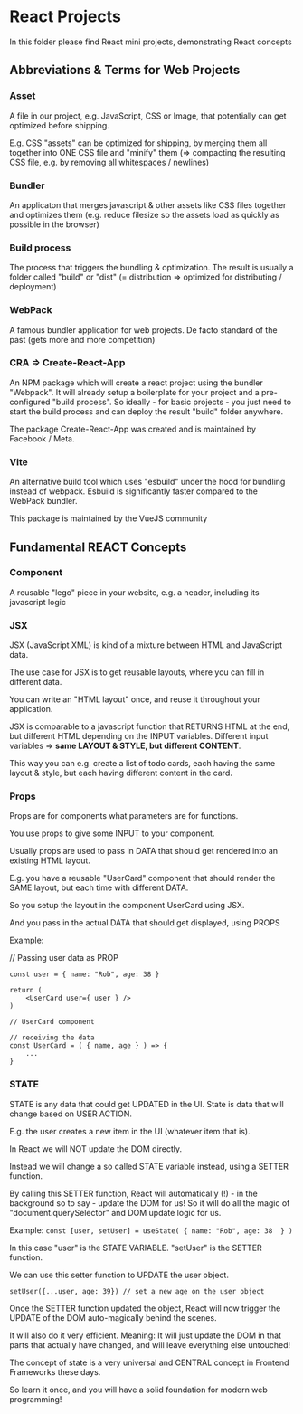 # React Projects

In this folder please find React mini projects, demonstrating React concepts

## Abbreviations & Terms for Web Projects

### Asset

A file in our project, e.g. JavaScript, CSS or Image, that potentially can get optimized before shipping.

E.g. CSS "assets" can be optimized for shipping, by merging them all together into ONE CSS file and "minify" them (=> compacting the resulting CSS file, e.g. by removing all whitespaces / newlines)

### Bundler

An applicaton that merges javascript & other assets like CSS files together and optimizes them (e.g. reduce filesize so the assets load as quickly as possible in the browser)

### Build process

The process that triggers the bundling & optimization. The result is usually a folder called "build" or "dist" (= distribution => optimized for distributing / deployment)

### WebPack

A famous bundler application for web projects. De facto standard of the past (gets more and more competition)

### CRA => Create-React-App

An NPM package which will create a react project using the bundler "Webpack". It will already setup a boilerplate for your project and a pre-configured "build process". So ideally - for basic projects - you just need to start the build process and can deploy the result "build" folder anywhere.

The package Create-React-App was created and is maintained by Facebook / Meta.

### Vite

An alternative build tool which uses "esbuild" under the hood for bundling instead of webpack. Esbuild is significantly faster compared to the WebPack bundler.

This package is maintained by the VueJS community



## Fundamental REACT Concepts

### Component

A reusable "lego" piece in your website, e.g. a header, including its javascript logic

### JSX

JSX (JavaScript XML) is kind of a mixture between HTML and JavaScript data.

The use case for JSX is to get reusable layouts, where you can fill in different data.

You can write an "HTML layout" once, and reuse it throughout your application.

JSX is comparable to a javascript function that RETURNS HTML at the end, but different HTML depending on the INPUT variables. Different input variables => <b>same LAYOUT & STYLE, but different CONTENT</b>. 

This way you can e.g. create a list of todo cards, each having the same layout & style, but each having different content in the card.

### Props

Props are for components what parameters are for functions. 

You use props to give some INPUT to your component. 

Usually props are used to pass in DATA that should get rendered into an existing HTML layout.

E.g. you have a reusable "UserCard" component that should render the SAME layout, but each time with different DATA.

So you setup the layout in the component UserCard using JSX.

And you pass in the actual DATA that should get displayed, using PROPS

Example: 

// Passing user data as PROP

```
const user = { name: "Rob", age: 38 }

return (
	<UserCard user={ user } />
)
```

```
// UserCard component

// receiving the data
const UserCard = ( { name, age } ) => {
	...
}
```

### STATE

STATE is any data that could get UPDATED in the UI.
State is data that will change based on USER ACTION.

E.g. the user creates a new item in the UI (whatever item that is).

In React we will NOT update the DOM directly.

Instead we will change a so called STATE variable instead, using a SETTER function. 

By calling this SETTER function, React will automatically (!) - in the background so to say - update the DOM for us! So it will do all the magic of "document.querySelector" and DOM update logic for us. 

Example: 
`const [user, setUser] = useState( { name: "Rob", age: 38  } )` 

In this case "user" is the STATE VARIABLE. "setUser" is the SETTER function.

We can use this setter function to UPDATE the user object. 

`setUser({...user, age: 39}) // set a new age on the user object`

Once the SETTER function updated the object, React will now trigger the UPDATE of the DOM auto-magically behind the scenes.

It will also do it very efficient. Meaning: It will just update the DOM in that parts that actually have changed, and will leave everything else untouched!

The concept of state is a very universal and CENTRAL concept in Frontend Frameworks these days.

So learn it once, and you will have a solid foundation for modern web programming!




